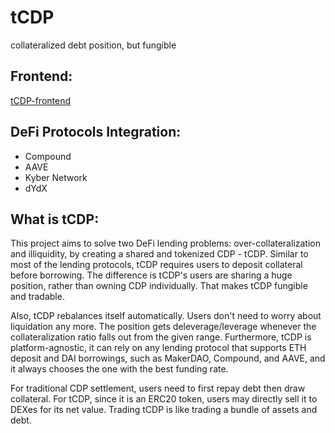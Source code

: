# tCDP
collateralized debt position, but fungible

## Frontend:
[tCDP-frontend](https://github.com/Robin-and-friends/tCDP-frontend)

## DeFi Protocols Integration:
- Compound
- AAVE
- Kyber Network
- dYdX
## What is tCDP:
This project aims to solve two DeFi lending problems: over-collateralization and illiquidity, by creating a shared and tokenized CDP - tCDP. Similar to most of the lending protocols, tCDP requires users to deposit collateral before borrowing. The difference is tCDP's users are sharing a huge position, rather than owning CDP individually. That makes tCDP fungible and tradable.

Also, tCDP rebalances itself automatically. Users don't need to worry about liquidation any more. The position gets deleverage/leverage whenever the collateralization ratio falls out from the given range. Furthermore, tCDP is platform-agnostic, it can rely on any lending protocol that supports ETH deposit and DAI borrowings, such as MakerDAO, Compound, and AAVE, and it always chooses the one with the best funding rate.

For traditional CDP settlement, users need to first repay debt then draw collateral. For tCDP, since it is an ERC20 token, users may directly sell it to DEXes for its net value. Trading tCDP is like trading a bundle of assets and debt.
